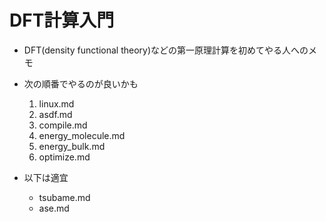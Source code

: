 # DFT計算入門
* DFT(density functional theory)などの第一原理計算を初めてやる人へのメモ
* 次の順番でやるのが良いかも
  1) linux.md
  2) asdf.md
  3) compile.md
  4) energy_molecule.md
  5) energy_bulk.md
  6) optimize.md

* 以下は適宜
  + tsubame.md
  + ase.md
